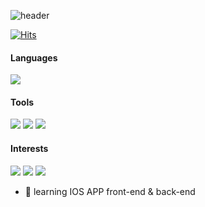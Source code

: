![header](https://capsule-render.vercel.app/api?type=Waving&color=gradiant&height=300&section=header&text=Welcome!&animation=twinkling&fontSize=70&fontAlign=20&desc=Desc&descAlign=20)

[![Hits](https://hits.seeyoufarm.com/api/count/incr/badge.svg?url=https%3A%2F%2Fgithub.com%2FLURKS02&count_bg=%23FFFFFF&title_bg=%23FFFFFF&icon=&icon_color=%23FFFFFF&title=hits&edge_flat=false)](https://hits.seeyoufarm.com)


#### Languages
<img src="https://img.shields.io/badge/Swift-B7C8D5?style=for-the-badge&logo=Swift&logoColor=white">

#### Tools
<img src="https://img.shields.io/badge/Figma-EBD6CE?style=for-the-badge&logo=Figma&logoColor=white">  <img src="https://img.shields.io/badge/Adobe Photoshop-ACCDEE?style=for-the-badge&logo=Adobe Photoshop&logoColor=white"> <img src="https://img.shields.io/badge/Github-D5D5D5?style=for-the-badge&logo=Github&logoColor=white">

#### Interests
<img src="https://img.shields.io/badge/Instagram-F3CFDC?style=for-the-badge&logo=Instagram&logoColor=white"> <img src="https://img.shields.io/badge/Steam-CBCBD8?style=for-the-badge&logo=Steam&logoColor=white"> <img src="https://img.shields.io/badge/Nintendo Switch-F6C4BD?style=for-the-badge&logo=Nintendo Switch&logoColor=white">


- 🌱 learning IOS APP front-end & back-end<br>
